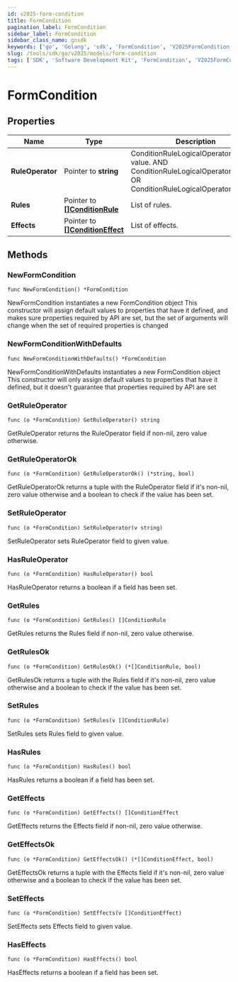 ```yaml
---
id: v2025-form-condition
title: FormCondition
pagination_label: FormCondition
sidebar_label: FormCondition
sidebar_class_name: gosdk
keywords: ['go', 'Golang', 'sdk', 'FormCondition', 'V2025FormCondition'] 
slug: /tools/sdk/go/v2025/models/form-condition
tags: ['SDK', 'Software Development Kit', 'FormCondition', 'V2025FormCondition']
---
```


# FormCondition

## Properties

Name | Type | Description | Notes
------------ | ------------- | ------------- | -------------
**RuleOperator** | Pointer to **string** | ConditionRuleLogicalOperatorType value. AND ConditionRuleLogicalOperatorTypeAnd OR ConditionRuleLogicalOperatorTypeOr | [optional] 
**Rules** | Pointer to [**[]ConditionRule**](condition-rule) | List of rules. | [optional] 
**Effects** | Pointer to [**[]ConditionEffect**](condition-effect) | List of effects. | [optional] 

## Methods

### NewFormCondition

`func NewFormCondition() *FormCondition`

NewFormCondition instantiates a new FormCondition object
This constructor will assign default values to properties that have it defined,
and makes sure properties required by API are set, but the set of arguments
will change when the set of required properties is changed

### NewFormConditionWithDefaults

`func NewFormConditionWithDefaults() *FormCondition`

NewFormConditionWithDefaults instantiates a new FormCondition object
This constructor will only assign default values to properties that have it defined,
but it doesn't guarantee that properties required by API are set

### GetRuleOperator

`func (o *FormCondition) GetRuleOperator() string`

GetRuleOperator returns the RuleOperator field if non-nil, zero value otherwise.

### GetRuleOperatorOk

`func (o *FormCondition) GetRuleOperatorOk() (*string, bool)`

GetRuleOperatorOk returns a tuple with the RuleOperator field if it's non-nil, zero value otherwise
and a boolean to check if the value has been set.

### SetRuleOperator

`func (o *FormCondition) SetRuleOperator(v string)`

SetRuleOperator sets RuleOperator field to given value.

### HasRuleOperator

`func (o *FormCondition) HasRuleOperator() bool`

HasRuleOperator returns a boolean if a field has been set.

### GetRules

`func (o *FormCondition) GetRules() []ConditionRule`

GetRules returns the Rules field if non-nil, zero value otherwise.

### GetRulesOk

`func (o *FormCondition) GetRulesOk() (*[]ConditionRule, bool)`

GetRulesOk returns a tuple with the Rules field if it's non-nil, zero value otherwise
and a boolean to check if the value has been set.

### SetRules

`func (o *FormCondition) SetRules(v []ConditionRule)`

SetRules sets Rules field to given value.

### HasRules

`func (o *FormCondition) HasRules() bool`

HasRules returns a boolean if a field has been set.

### GetEffects

`func (o *FormCondition) GetEffects() []ConditionEffect`

GetEffects returns the Effects field if non-nil, zero value otherwise.

### GetEffectsOk

`func (o *FormCondition) GetEffectsOk() (*[]ConditionEffect, bool)`

GetEffectsOk returns a tuple with the Effects field if it's non-nil, zero value otherwise
and a boolean to check if the value has been set.

### SetEffects

`func (o *FormCondition) SetEffects(v []ConditionEffect)`

SetEffects sets Effects field to given value.

### HasEffects

`func (o *FormCondition) HasEffects() bool`

HasEffects returns a boolean if a field has been set.


